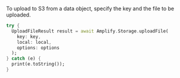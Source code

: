 To upload to S3 from a data object, specify the key and the file to be uploaded. 

```dart
try {
  UploadFileResult result = await Amplify.Storage.uploadFile(
    key: key,
    local: local,
    options: options
  );
} catch (e) {
  print(e.toString());
}
```
